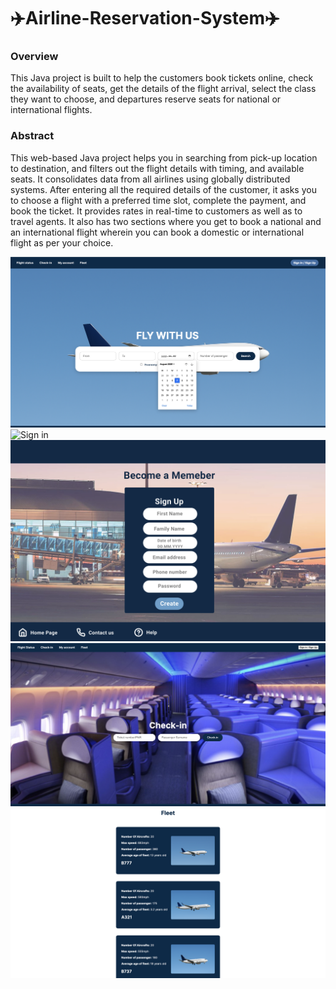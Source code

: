 # ✈️Airline-Reservation-System✈️

### Overview
This Java project is built to help the customers book tickets online, check the availability of seats, get the details of the flight arrival, select the class they want to choose, and departures reserve seats for national or international flights.

### Abstract
This web-based Java project helps you in searching from pick-up location to destination, and filters out the flight details with timing, and available seats. It consolidates data from all airlines using globally distributed systems. After entering all the required details of the customer, it asks you to choose a flight with a preferred time slot, complete the payment, and book the ticket. It provides rates in real-time to customers as well as to travel agents. It also has two sections where you get to book a national and an international flight wherein you can book a domestic or international flight as per your choice.

![Hope Page](./Home-Page.png)
![Sign in](./Sign-in-.png)
![Sign up](./sign-up.png)
![Check-in](./Check-in.png)
![Fleet](./Fleet.png)
